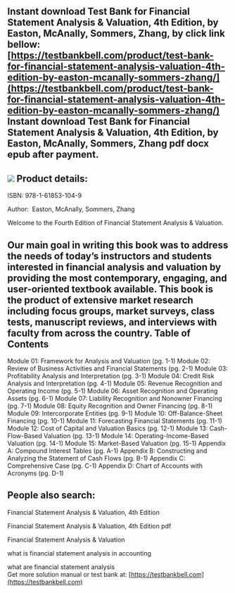 Instant download **Test Bank for Financial Statement Analysis & Valuation, 4th Edition, by Easton, McAnally, Sommers, Zhang,** by click link bellow:  
[https://testbankbell.com/product/test-bank-for-financial-statement-analysis-valuation-4th-edition-by-easton-mcanally-sommers-zhang/](https://testbankbell.com/product/test-bank-for-financial-statement-analysis-valuation-4th-edition-by-easton-mcanally-sommers-zhang/)  
**Instant download Test Bank for Financial Statement Analysis & Valuation, 4th Edition, by Easton, McAnally, Sommers, Zhang pdf docx epub after payment.**
----------------------------------------------------------------------------------------------------------------------------------------------------------


![](https://testbankbell.com/wp-content/uploads/2023/05/9781618531049_TestBank.jpg)
**Product details:**
--------------------


ISBN: 978-1-61853-104-9

Author:  Easton, McAnally, Sommers, Zhang

Welcome to the Fourth Edition of Financial Statement Analysis & Valuation.

Our main goal in writing this book was to address the needs of today’s instructors and students interested in financial analysis and valuation by providing the most contemporary, engaging, and user-oriented textbook available. This book is the product of extensive market research including focus groups, market surveys, class tests, manuscript reviews, and interviews with faculty from across the country.
**Table of Contents**
---------------------


Module 01: Framework for Analysis and Valuation (pg. 1-1)
Module 02: Review of Business Activities and Financial Statements (pg. 2-1)
Module 03: Profitability Analysis and Interpretation (pg. 3-1)
Module 04: Credit Risk Analysis and Interpretation (pg. 4-1)
Module 05: Revenue Recognition and Operating Income (pg. 5-1)
Module 06: Asset Recognition and Operating Assets (pg. 6-1)
Module 07: Liability Recognition and Nonowner Financing (pg. 7-1)
Module 08: Equity Recognition and Owner Financing (pg. 8-1)
Module 09: Intercorporate Entities (pg. 9-1)
Module 10: Off-Balance-Sheet Financing (pg. 10-1)
Module 11: Forecasting Financial Statements (pg. 11-1)
Module 12: Cost of Capital and Valuation Basics (pg. 12-1)
Module 13: Cash-Flow-Based Valuation (pg. 13-1)
Module 14: Operating-Income-Based Valuation (pg. 14-1)
Module 15: Market-Based Valuation (pg. 15-1)
Appendix A: Compound Interest Tables (pg. A-1)
Appendix B: Constructing and Analyzing the Statement of Cash Flows (pg. B-1)
Appendix C: Comprehensive Case (pg. C-1)
Appendix D: Chart of Accounts with Acronyms (pg. D-1)

**People also search:**
-----------------------


Financial Statement Analysis & Valuation, 4th Edition

Financial Statement Analysis & Valuation, 4th Edition pdf

Financial Statement Analysis & Valuation

what is financial statement analysis in accounting

what are financial statement analysis  
 Get more solution manual or test bank at: [https://testbankbell.com](https://testbankbell.com)
